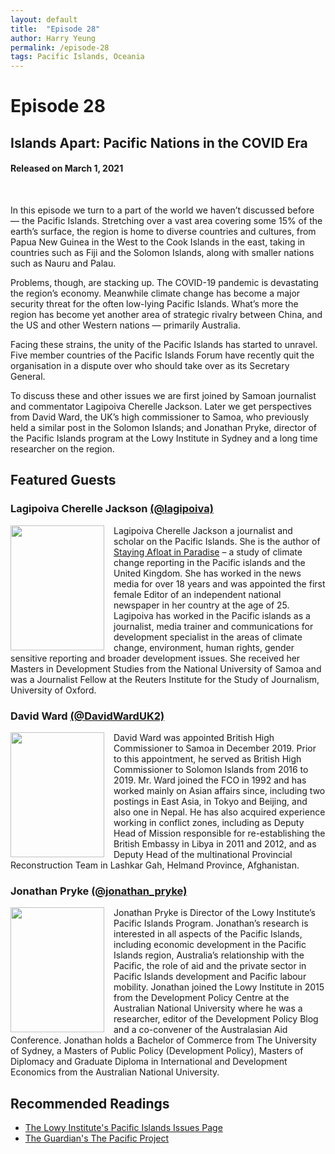 ```yaml
---
layout: default
title:  "Episode 28"
author: Harry Yeung
permalink: /episode-28
tags: Pacific Islands, Oceania
---
```


<head>
  <meta name="twitter:card" content="summary" />
  <meta name="twitter:site" content="@AsiaMattersPod" />
  <meta name="twitter:title" content="Episode 28 | Islands Apart: Pacific Nations in the COVID Era" />
  <meta name="twitter:description" content="In this episode we turn to a part of the world we haven’t discussed before — the Pacific Islands. Stretching over a vast area covering some 15 percent of the earth’s surface, the region is home to diverse countries and cultures, from Papua New Guinea in the West to the Cook Islands in the east, taking in countries such as Fiji and the Solomon Islands, along with smaller nations such as Nauru and Palau." />
  <meta name="twitter:image" content="https://user-images.githubusercontent.com/67763587/97117453-1b73b880-16c1-11eb-8dfb-30e8781bf66c.png" />

  <title>Episode 28 | Islands Apart: Pacific Nations in the COVID Era</title>

  <meta name="description"
  content="In this episode we turn to a part of the world we haven’t discussed before — the Pacific Islands. Stretching over a vast area covering some 15% of the earth’s surface, the region is home to diverse countries and cultures, from Papua New Guinea in the West to the Cook Islands in the east, taking in countries such as Fiji and the Solomon Islands, along with smaller nations such as Nauru and Palau.">
</head>

# Episode 28
## Islands Apart: Pacific Nations in the COVID Era
#### Released on March 1, 2021

<div id="buzzsprout-player-8008499"></div>
<script src="https://www.buzzsprout.com/699187/8008499.js?container_id=buzzsprout-player-8008499&player=small" type="text/javascript" charset="utf-8"></script>
<br>

In this episode we turn to a part of the world we haven’t discussed before — the Pacific Islands. Stretching over a vast area covering some 15% of the earth’s surface, the region is home to diverse countries and cultures, from Papua New Guinea in the West to the Cook Islands in the east, taking in countries such as Fiji and the Solomon Islands, along with smaller nations such as Nauru and Palau.

Problems, though, are stacking up. The COVID-19 pandemic is devastating the region’s economy. Meanwhile climate change has become a major security threat for the often low-lying Pacific Islands. What’s more the region has become yet another area of strategic rivalry between China, and the US and other Western nations — primarily Australia.

Facing these strains, the unity of the Pacific Islands has started to unravel. Five member countries of the Pacific Islands Forum have recently quit the organisation in a dispute over who should take over as its Secretary General.

To discuss these and other issues we are first joined by Samoan journalist and commentator Lagipoiva Cherelle Jackson. Later we get perspectives from David Ward, the UK’s high commissioner to Samoa, who previously held a similar post in the Solomon Islands; and Jonathan Pryke, director of the Pacific Islands program at the Lowy Institute in Sydney and a long time researcher on the region.

## Featured Guests

### Lagipoiva Cherelle Jackson [(@lagipoiva)](https://twitter.com/lagipoiva)

<img src="https://user-images.githubusercontent.com/67763587/108776885-da2cd180-7517-11eb-8752-7b326c6721b0.png"
  style="width:150px;height:200px;margin-right:15px;"
  align="left" />
  <p>Lagipoiva Cherelle Jackson a journalist and scholar on the Pacific Islands. She is the author of <a href="https://reutersinstitute.politics.ox.ac.uk/sites/default/files/research/files/Staying%2520afloat%2520in%2520Paradise%2520Reporting%2520climate%2520change%2520in%2520the%2520Pacific.pdf">Staying Afloat in Paradise</a> – a study of climate change reporting in the Pacific islands and the United Kingdom. She has worked in the news media for over 18 years and was appointed the first female Editor of an independent national newspaper in her country at the age of 25. Lagipoiva has worked in the Pacific islands as a journalist, media trainer and communications for development specialist in the areas of climate change, environment, human rights, gender sensitive reporting and broader development issues. She received her Masters in Development Studies from the National University of Samoa and was a Journalist Fellow at the Reuters Institute for the Study of Journalism, University of Oxford.</p>

### David Ward [(@DavidWardUK2)](https://twitter.com/DavidWardUK2)

<img src="https://user-images.githubusercontent.com/67763587/109071574-bf3d9700-76a8-11eb-84fd-14da9280aa6d.png"
  style="width:150px;height:200px;margin-right:15px;"
  align="left" />
  <p>David Ward was appointed British High Commissioner to Samoa in December 2019. Prior to this appointment, he served as British High Commissioner to Solomon Islands from 2016 to 2019. Mr. Ward joined the FCO in 1992 and has worked mainly on Asian affairs since, including two postings in East Asia, in Tokyo and Beijing, and also one in Nepal. He has also acquired experience working in conflict zones, including as Deputy Head of Mission responsible for re-establishing the British Embassy in Libya in 2011 and 2012, and as Deputy Head of the multinational Provincial Reconstruction Team in Lashkar Gah, Helmand Province, Afghanistan.</p>

### Jonathan Pryke [(@jonathan_pryke)](https://twitter.com/jonathan_pryke)

<img src="https://user-images.githubusercontent.com/67763587/109072338-c2855280-76a9-11eb-97f0-7422c6eb8c1d.png"
  style="width:150px;height:200px;margin-right:15px;"
  align="left" />
  <p>Jonathan Pryke is Director of the Lowy Institute’s Pacific Islands Program. Jonathan’s research is interested in all aspects of the Pacific Islands, including economic development in the Pacific Islands region, Australia’s relationship with the Pacific, the role of aid and the private sector in Pacific Islands development and Pacific labour mobility. Jonathan joined the Lowy Institute in 2015 from the Development Policy Centre at the Australian National University where he was a researcher, editor of the Development Policy Blog and a co-convener of the Australasian Aid Conference. Jonathan holds a Bachelor of Commerce from The University of Sydney, a Masters of Public Policy (Development Policy), Masters of Diplomacy and Graduate Diploma in International and Development Economics from the Australian National University.</p>

## Recommended Readings

- [The Lowy Institute's Pacific Islands Issues Page](https://www.lowyinstitute.org/issues/pacific-islands)
- [The Guardian's The Pacific Project](https://www.theguardian.com/world/series/the-pacific-project)
